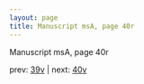 ```yaml
---
layout: page
title: Manuscript msA, page 40r
---
```


Manuscript msA, page 40r

prev:  [39v](../39v) | next:  [40v](../40v)